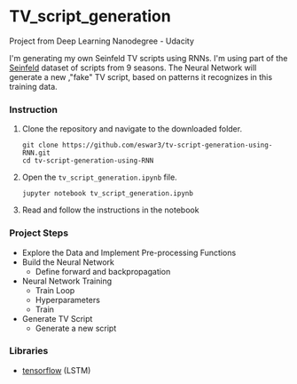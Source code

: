# TV_script_generation

Project from Deep Learning Nanodegree - Udacity

I'm generating my own Seinfeld TV scripts using RNNs. I'm using part of the [Seinfeld](https://en.wikipedia.org/wiki/Seinfeld) dataset of scripts from 9 seasons. 
The Neural Network will generate a new ,"fake" TV script, based on patterns it recognizes in this training data.


### Instruction

1. Clone the repository and navigate to the downloaded folder.
	```
	git clone https://github.com/eswar3/tv-script-generation-using-RNN.git
	cd tv-script-generation-using-RNN
	```
2. Open the `tv_script_generation.ipynb` file. 

	```
	jupyter notebook tv_script_generation.ipynb
	```
	
3. Read and follow the instructions in the notebook

### Project Steps

- Explore the Data and Implement Pre-processing Functions
- Build the Neural Network
	- Define forward and backpropagation
- Neural Network Training
	- Train Loop
	- Hyperparameters
	- Train 
- Generate TV Script
	- Generate a new script


### Libraries

- [tensorflow](https://www.tensorflow.org/) (LSTM)
